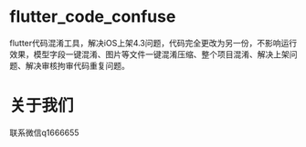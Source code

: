 # flutter_code_confuse
flutter代码混淆工具，解决iOS上架4.3问题，代码完全更改为另一份，不影响运行效果，模型字段一键混淆、图片等文件一键混淆压缩、整个项目混淆、解决上架问题、解决审核拘审代码重复问题。

# 关于我们
联系微信q1666655
